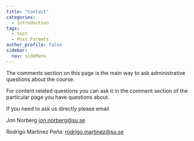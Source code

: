 ```yaml
---
title: "Contact"
categories:
  - introduction
tags:
  - test
  - Post Formats
author_profile: false
sidebar:
  nav: sideMenu
---
```


The comments section on this page is the main way to ask administrative questions about the course.

For content related questions you can ask it in the comment section of the particular page you have questions about.

If you need to ask us directly please email

Jon Norberg jon.norberg@su.se

Rodrigo Martinez Peña: rodrigo.martinez@su.se
